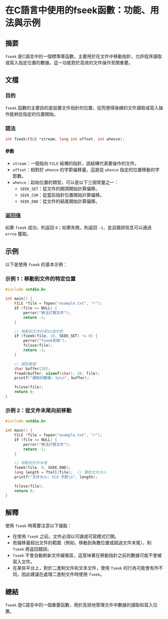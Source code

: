 <!--
Meta Description: # 在C語言中使用的fseek函數：功能、用法與示例 ## 摘要 `fseek` 是C語言中的一個標準庫函數，主要用於在文件中移動指針，允許程序讀取或寫入指定位置的數據。這一功能對於高效的文件操作至關重要。 ## 文檔 ### 目的 `fseek` 函數的主要目的是設置文件指針的位置，從而使得後續的...
Meta Keywords: file, fseek, int, return, whence
-->

# 在C語言中使用的fseek函數：功能、用法與示例

## 摘要
`fseek` 是C語言中的一個標準庫函數，主要用於在文件中移動指針，允許程序讀取或寫入指定位置的數據。這一功能對於高效的文件操作至關重要。

## 文檔
### 目的
`fseek` 函數的主要目的是設置文件指針的位置，從而使得後續的文件讀取或寫入操作能夠從指定的位置開始。

### 語法
```c
int fseek(FILE *stream, long int offset, int whence);
```

#### 參數
- `stream`：一個指向 `FILE` 結構的指針，該結構代表要操作的文件。
- `offset`：相對於 `whence` 的字節偏移量。這是從 `whence` 指定的位置移動的字節數。
- `whence`：起始位置的類型，可以是以下三個常量之一：
  - `SEEK_SET`：從文件的開頭開始計算偏移。
  - `SEEK_CUR`：從當前指針位置開始計算偏移。
  - `SEEK_END`：從文件的結尾開始計算偏移。

### 返回值
如果 `fseek` 成功，則返回 `0`；如果失敗，則返回 `-1`，並且錯誤信息可以通過 `errno` 獲取。

## 示例
以下是使用 `fseek` 的基本示例：

### 示例 1：移動到文件的特定位置
```c
#include <stdio.h>

int main() {
    FILE *file = fopen("example.txt", "r");
    if (file == NULL) {
        perror("無法打開文件");
        return -1;
    }

    // 移動到文件的第10個字節
    if (fseek(file, 10, SEEK_SET) != 0) {
        perror("fseek失敗");
        fclose(file);
        return -1;
    }

    // 讀取數據
    char buffer[20];
    fread(buffer, sizeof(char), 20, file);
    printf("讀取的數據: %s\n", buffer);

    fclose(file);
    return 0;
}
```

### 示例 2：從文件末尾向前移動
```c
#include <stdio.h>

int main() {
    FILE *file = fopen("example.txt", "r");
    if (file == NULL) {
        perror("無法打開文件");
        return -1;
    }

    // 移動到文件末尾
    fseek(file, 0, SEEK_END);
    long length = ftell(file);  // 獲取文件大小
    printf("文件大小: %ld 字節\n", length);

    fclose(file);
    return 0;
}
```

## 解釋
使用 `fseek` 時需要注意以下幾點：
- 在使用 `fseek` 之前，文件必須以可讀或可寫模式打開。
- 若偏移量超出文件的範圍（例如，移動到負數位置或超過文件末尾），則 `fseek` 將返回錯誤。
- `fseek` 不會自動刷新文件緩衝區，這意味著在移動指針之前的數據可能不會被寫入文件。
- 在某些平台上，對於二進制文件和文本文件，使用 `fseek` 的行為可能會有所不同，因此建議在處理二進制文件時使用 `fseek`。

## 總結
`fseek` 是C語言中的一個重要函數，用於高效地管理文件中數據的讀取和寫入位置。